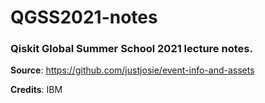 # QGSS2021-notes

### **Qiskit Global Summer School 2021** lecture notes.

**Source**: https://github.com/justjosie/event-info-and-assets

**Credits**: IBM
